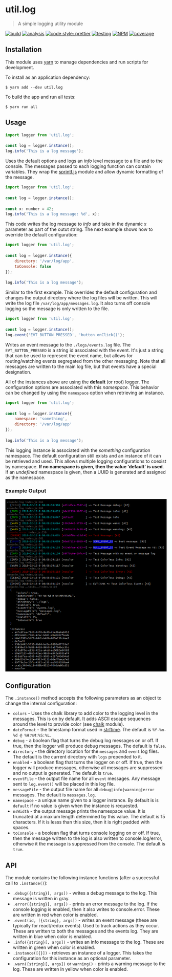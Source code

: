 # util.log

> A simple logging utility module

[![build](https://travis-ci.org/jmquigley/util.log.svg?branch=master)](https://travis-ci.org/jmquigley/util.log)
[![analysis](https://img.shields.io/badge/analysis-tslint-9cf.svg)](https://palantir.github.io/tslint/)
[![code style: prettier](https://img.shields.io/badge/code_style-prettier-ff69b4.svg?style=flat-square)](https://github.com/prettier/prettier)
[![testing](https://img.shields.io/badge/testing-jest-blue.svg)](https://facebook.github.io/jest/)
[![NPM](https://img.shields.io/npm/v/util.log.svg)](https://www.npmjs.com/package/util.log)
[![coverage](https://coveralls.io/repos/github/jmquigley/util.log/badge.svg?branch=master)](https://coveralls.io/github/jmquigley/util.log?branch=master)


## Installation

This module uses [yarn](https://yarnpkg.com/en/) to manage dependencies and run scripts for development.

To install as an application dependency:
```
$ yarn add --dev util.log
```

To build the app and run all tests:
```
$ yarn run all
```

## Usage

```javascript
import logger from 'util.log';

const log = logger.instance();
log.info('This is a log message');
```

Uses the default options and logs an *info* level message to a file and to the console.  The messages passed to each logging function can contain variables.  They wrap the [sprintf.js](https://github.com/alexei/sprintf.js) module and allow dynamic formatting of the message.

```javascript
import logger from 'util.log';

const log = logger.instance();

const x: number = 42;
log.info('This is a log message: %d', x);
```

This code writes the log message to *info* and take in the dynamic *x* parameter as part of the outut string.  The next example shows how to override the default configuration:

```javascript
import logger from 'util.log';

const log = logger.instance({
	directory: '/var/log/app',
	toConsole: false
});

log.info('This is a log message');

```
Similar to the first example.  This overrides the default configuration and changes the output directory where the log files will be written.  This will write the log file `/var/log/app/messages.log`.  It also turns off console logging so the message is only written to the file.

```javascript
import logger from 'util.log';

const log = logger.instance();
log.event('EVT_BUTTON_PRESSED', 'button onClick()');
```

Writes an event message to the `./logs/events.log` file.  The `EVT_BUTTON_PRESSED` is a string id associated with the event.  It's just a string that can be used to represent the event name, but allows for routing/watching events segregated from the other messaging.  Note that all messages are written to the main log file, but that events have a special designation.

All of the instances above are using the **default** (or root) logger.  The configuration options are associated with this *namespace*.  This behavior can be changed by using the `namespace` option when retrieving an instance.

```javascript
import logger from 'util.log';

const log = logger.instance({
	namespace: 'something',
	directory: '/var/log/app'
});

log.info('This is a log message');
```

This logging instance is associated with the *something* configuration namespace.  The default configuration still exists and an instance of it can be retrieved and used.  This allows multiple logging configurations to coexist by namespace.  **If no namespace is given, then the value 'default' is used**.  If an *undefined* namespace is given, then a UUID is generated and assigned as the namespace.


### Example Output
![Example Output](example.png)


## Configuration
The `.instance()` method accepts the following parameters as an object to change the internal configuration:

- `colors` - Uses the chalk library to add color to the logging level in the messages.  This is on by default.  It adds ASCII escape sequences around the level to provide color (see [chalk](https://www.npmjs.com/package/chalk) module).
- `dateFormat` - the timestamp format used in [strftime](https://github.com/samsonjs/strftime).  The default is `%Y-%m-%d @ %H:%M:%S:%L`.
- `debug` - a boolean flag that turns the debug log messages on or off.  If true, then the logger will produce debug messages.  The default is `false`.
- `directory` - the directory location for the `messages` and `event` log files.  The default is the current directory with `logs` prepended to it.
- `enabled` - a boolean flag that turns the logger on or off.  If true, then the logger will produce messages, otherwise all messages are suppressed and no output is generated.  The default is `true`.
- `eventFile` - the output file name for all `event` messages.  Any message sent to `log.event()` will be placed in this log file.
- `messageFile` - the output file name for all `debug|info|warning|error` messages.  The default is `messages.log`.
- `namespace` - a unique name given to a logger instance.  By default is is `default` if no value is given when the instance is requested.
- `nsWidth` - the output message prints the namespace value.  It is truncated at a maxium length determined by this value.  The default is 15 characters.  If it is lesss than this size, then it is right padded with spaces.
- `toConsole` - a boolean flag that turns console logging on or off.  If true, then the message written to the log is also written to console.log/error, otherwise it the message is suppressed from the console.  The default is `true`.

## API
The module contains the following instance functions (after a successful call to `.instance()`):


- `.debug({string}[, args])` - writes a debug message to the log.  This message is written in gray.
- `.error({string}[, args])` - prints an error message to the log.  If the console logging is enabled, then it also writes to console.error.  These are written in red when color is enabled.
- `.event(id, [{string}, args])` - writes an event message (these are typically for react/redux events).  Used to track actions as they occur.  These are written to both the messages and the events log.  They are written in blue when color is enabled.
- `.info({string}[, args])` - writes an info message to the log.  These are written in green when color is enabled.
- `.instance([{}])` - retrieves an instance of a logger.  This takes the configuration for this instance as an optional parameter.
- `.warn({string}[, args])` or `warning()` - prints a warning message to the log.  These are written in yellow when color is enabled.
